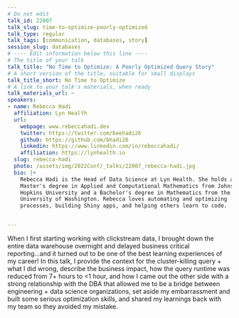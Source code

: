 ```yaml
---
# Do not edit
talk_id: 22007
talk_slug: time-to-optimize-poorly-optimized
talk_type: regular
talk_tags: [communication, databases, story]
session_slug: databases
# ---- Edit information below this line ----
# The title of your talk
talk_title: "No Time to Optimize: A Poorly Optimized Query Story"
# A short version of the title, suitable for small displays
talk_title_short: No Time to Optimize
# A link to your talk's materials, when ready
talk_materials_url: ~
speakers:
- name: Rebecca Hadi
  affiliation: Lyn Health
  url:
    webpage: www.rebeccahadi.dev
    twitter: https://twitter.com/beehadi26
    github: https://github.com/bhadi26
    linkedin: https://www.linkedin.com/in/rebeccahadi/
    affiliation: https://lynhealth.io
  slug: rebecca-hadi
  photo: /assets/img/2022Conf/_talks/22007_rebecca-hadi.jpg
  bio: |+
    Rebecca Hadi is the Head of Data Science at Lyn Health. She holds a
    Master's degree in Applied and Computational Mathematics from Johns
    Hopkins University and a Bachelor's degree in Mathematics from the
    University of Washington. Rebecca loves automating and optimizing
    processes, building Shiny apps, and helping others learn to code.


---
```


<!-- ABSTRACT ----
Please write abstract below. You may use simple markdown (links, code style, bold, italics)
-->

When I first starting working with clickstream data, I brought down the entire
data warehouse overnight and delayed business critical reporting...and it turned
out to be one of the best learning experiences of my career! In this talk, I
provide the context for the cluster-killing query + what I did wrong, describe
the business impact, how the query runtime was reduced from 7+ hours to <1 hour,
and how I came out the other side with a strong relationship with the DBA that
allowed me to be a bridge between engineering + data science organizations, set
aside my embarrassment and built some serious optimization skills, and shared my
learnings back with my team so they avoided my mistake.
